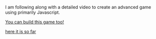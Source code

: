 I am following along with a detailed video to create an advanced game using primarily Javascript.

[You can build this game too!](https://www.youtube.com/watch?v=GFO_txvwK_c&t=119s)

[here it is so far](http://127.0.0.1:5500/index.html)
